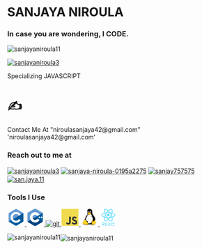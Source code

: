 <h1 align="left" font-size='2rem'>SANJAYA NIROULA</h1>
<h3 align="left" >In case you are wondering, I CODE.</h3>

<p align="left"> <img src="https://komarev.com/ghpvc/?username=sanjayaniroula11&label=Profile%20views&color=0e75b6&style=flat" alt="sanjayaniroula11" /> </p>

<p align="left"> <a href="https://twitter.com/sanjayaniroula3" target="blank"><img src="https://img.shields.io/twitter/follow/sanjayaniroula3?logo=twitter&style=for-the-badge" alt="sanjayaniroula3" /></a> </p>

Specializing JAVASCRIPT

<h1>✍</h1>Contact Me At "niroulasanjaya42@gmail.com"

<defs>
</defs>
<g style="stroke: none; stroke-width: 0; stroke-dasharray: none; stroke-linecap: butt; stroke-linejoin: miter; stroke-miterlimit: 10; fill: none; fill-rule: nonzero; opacity: 1;" transform="translate(1.4065934065934016 1.4065934065934016) scale(2.81 2.81)" >
	<path d="M 75.546 78.738 H 14.455 C 6.484 78.738 0 72.254 0 64.283 V 25.716 c 0 -7.97 6.485 -14.455 14.455 -14.455 h 61.091 c 7.97 0 14.454 6.485 14.454 14.455 v 38.567 C 90 72.254 83.516 78.738 75.546 78.738 z M 14.455 15.488 c -5.64 0 -10.228 4.588 -10.228 10.228 v 38.567 c 0 5.64 4.588 10.229 10.228 10.229 h 61.091 c 5.64 0 10.228 -4.589 10.228 -10.229 V 25.716 c 0 -5.64 -4.588 -10.228 -10.228 -10.228 H 14.455 z" style="stroke: none; stroke-width: 1; stroke-dasharray: none; stroke-linecap: butt; stroke-linejoin: miter; stroke-miterlimit: 10; fill: rgb(29,29,27); fill-rule: nonzero; opacity: 1;" transform=" matrix(1 0 0 1 0 0) " stroke-linecap="round" />
	<path d="M 11.044 25.917 C 21.848 36.445 32.652 46.972 43.456 57.5 c 2.014 1.962 5.105 -1.122 3.088 -3.088 C 35.74 43.885 24.936 33.357 14.132 22.83 C 12.118 20.867 9.027 23.952 11.044 25.917 L 11.044 25.917 z" style="stroke: none; stroke-width: 1; stroke-dasharray: none; stroke-linecap: butt; stroke-linejoin: miter; stroke-miterlimit: 10; fill: rgb(29,29,27); fill-rule: nonzero; opacity: 1;" transform=" matrix(1 0 0 1 0 0) " stroke-linecap="round" />
	<path d="M 46.544 57.5 c 10.804 -10.527 21.608 -21.055 32.412 -31.582 c 2.016 -1.965 -1.073 -5.051 -3.088 -3.088 C 65.064 33.357 54.26 43.885 43.456 54.412 C 41.44 56.377 44.529 59.463 46.544 57.5 L 46.544 57.5 z" style="stroke: none; stroke-width: 1; stroke-dasharray: none; stroke-linecap: butt; stroke-linejoin: miter; stroke-miterlimit: 10; fill: rgb(29,29,27); fill-rule: nonzero; opacity: 1;" transform=" matrix(1 0 0 1 0 0) " stroke-linecap="round" />
	<path d="M 78.837 64.952 c -7.189 -6.818 -14.379 -13.635 -21.568 -20.453 c -2.039 -1.933 -5.132 1.149 -3.088 3.088 c 7.189 6.818 14.379 13.635 21.568 20.453 C 77.788 69.973 80.881 66.89 78.837 64.952 L 78.837 64.952 z" style="stroke: none; stroke-width: 1; stroke-dasharray: none; stroke-linecap: butt; stroke-linejoin: miter; stroke-miterlimit: 10; fill: rgb(29,29,27); fill-rule: nonzero; opacity: 1;" transform=" matrix(1 0 0 1 0 0) " stroke-linecap="round" />
	<path d="M 14.446 68.039 c 7.189 -6.818 14.379 -13.635 21.568 -20.453 c 2.043 -1.938 -1.048 -5.022 -3.088 -3.088 c -7.189 6.818 -14.379 13.635 -21.568 20.453 C 9.315 66.889 12.406 69.974 14.446 68.039 L 14.446 68.039 z" style="stroke: none; stroke-width: 1; stroke-dasharray: none; stroke-linecap: butt; stroke-linejoin: miter; stroke-miterlimit: 10; fill: rgb(29,29,27); fill-rule: nonzero; opacity: 1;" transform=" matrix(1 0 0 1 0 0) " stroke-linecap="round" />
</g>
</svg> 'niroulasanjaya42@gmail.com'

<h3 align="left">Reach out to me at </h3>
<p align="left">
<a href="https://twitter.com/sanjayaniroula3" target="blank"><img align="center" src="https://raw.githubusercontent.com/rahuldkjain/github-profile-readme-generator/master/src/images/icons/Social/twitter.svg" alt="sanjayaniroula3" height="30" width="40" /></a>
<a href="https://linkedin.com/in/sanjaya-niroula-0195a2275" target="blank"><img align="center" src="https://raw.githubusercontent.com/rahuldkjain/github-profile-readme-generator/master/src/images/icons/Social/linked-in-alt.svg" alt="sanjaya-niroula-0195a2275" height="30" width="40" /></a>
<a href="https://fb.com/sanjay757575" target="blank"><img align="center" src="https://raw.githubusercontent.com/rahuldkjain/github-profile-readme-generator/master/src/images/icons/Social/facebook.svg" alt="sanjay757575" height="30" width="40" /></a>
<a href="https://instagram.com/san.jaya.11" target="blank"><img align="center" src="https://raw.githubusercontent.com/rahuldkjain/github-profile-readme-generator/master/src/images/icons/Social/instagram.svg" alt="san.jaya.11" height="30" width="40" /></a>
</p>

<h3 align="left">Tools I Use</h3>
<p align="left"> <a href="https://www.cprogramming.com/" target="_blank" rel="noreferrer"> <img src="https://raw.githubusercontent.com/devicons/devicon/master/icons/c/c-original.svg" alt="c" width="40" height="40"/> </a> <a href="https://www.w3schools.com/cpp/" target="_blank" rel="noreferrer"> <img src="https://raw.githubusercontent.com/devicons/devicon/master/icons/cplusplus/cplusplus-original.svg" alt="cplusplus" width="40" height="40"/> </a> <a href="https://git-scm.com/" target="_blank" rel="noreferrer"> <img src="https://www.vectorlogo.zone/logos/git-scm/git-scm-icon.svg" alt="git" width="40" height="40"/> </a> <a href="https://developer.mozilla.org/en-US/docs/Web/JavaScript" target="_blank" rel="noreferrer"> <img src="https://raw.githubusercontent.com/devicons/devicon/master/icons/javascript/javascript-original.svg" alt="javascript" width="40" height="40"/> </a> <a href="https://www.linux.org/" target="_blank" rel="noreferrer"> <img src="https://raw.githubusercontent.com/devicons/devicon/master/icons/linux/linux-original.svg" alt="linux" width="40" height="40"/> </a> <a href="https://reactjs.org/" target="_blank" rel="noreferrer"> <img src="https://raw.githubusercontent.com/devicons/devicon/master/icons/react/react-original-wordmark.svg" alt="react" width="40" height="40"/> </a> </p>

<p><img align="left" src="https://github-readme-stats.vercel.app/api/top-langs?username=sanjayaniroula11&show_icons=true&locale=en&layout=compact" alt="sanjayaniroula11" /></p>



<p><img align="center" src="https://github-readme-streak-stats.herokuapp.com/?user=sanjayaniroula11&" alt="sanjayaniroula11" /></p>
